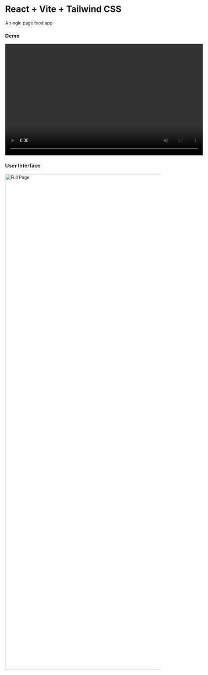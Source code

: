 # React + Vite + Tailwind CSS

A single page food app

### Demo

<video width="640" height="360" controls>
  <source src="./src/assets/vid/full-page.mp4" type="video/mp4">
</video>

### User Interface

<img src="./src/assets/img/full-page.png" alt="Full Page" width="600" height="1600">
